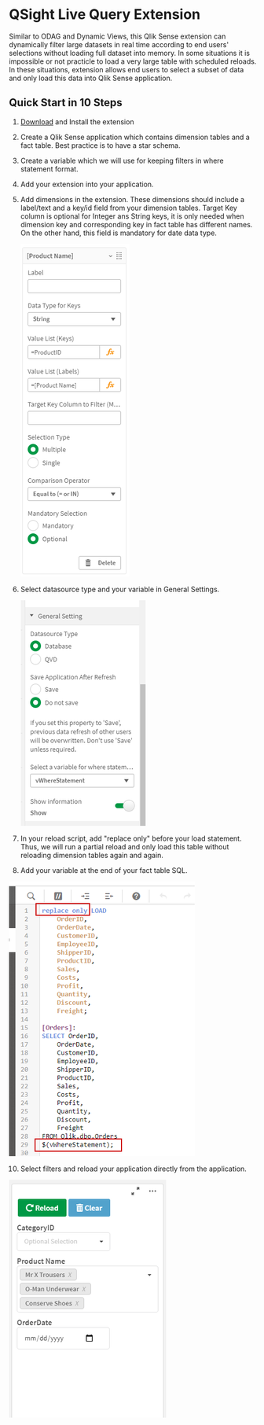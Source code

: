 # QSight Live Query Extension

Similar to ODAG and Dynamic Views, this Qlik Sense extension can dynamically filter large datasets in real time according to end users' selections without loading full dataset into memory.
In some situations it is impossible or not practicle to load a very large table with scheduled reloads. 
In these situations, extension allows end users to select a subset of data and only load this data into Qlik Sense application.

## Quick Start in 10 Steps
1. [Download](https://github.com/mydgd/QSight-Live-Query/raw/main/qsight-live-query.zip) and Install the extension
2. Create a Qlik Sense application which contains dimension tables and a fact table. Best practice is to have a star schema.
3. Create a variable which we will use for keeping filters in where statement format.
4. Add your extension into your application.
5. Add dimensions in the extension. These dimensions should include a label/text and a key/id field from your dimension tables.
   Target Key column is optional for Integer ans String keys, it is only needed when dimension key and corresponding key in fact table has different names.
   On the other hand, this field is mandatory for date data type.
   
    ![Dimension Properties](https://github.com/mydgd/QSight-Live-Query/blob/main/resources/dimension-properties.png?raw=true)
7. Select datasource type and your variable in General Settings.
    
    ![General Settings](https://github.com/mydgd/QSight-Live-Query/blob/main/resources/general-settings.png?raw=true)
8. In your reload script, add "replace only" before your load statement. Thus, we will run a partial reload and only load this table without reloading dimension tables again and again.
9. Add your variable at the end of your fact table SQL.

![Reload Script](https://github.com/mydgd/QSight-Live-Query/blob/main/resources/reload-script.png?raw=true)

10. Select filters and reload your application directly from the application.

![Selections](https://github.com/mydgd/QSight-Live-Query/blob/main/resources/selections.png?raw=true)


